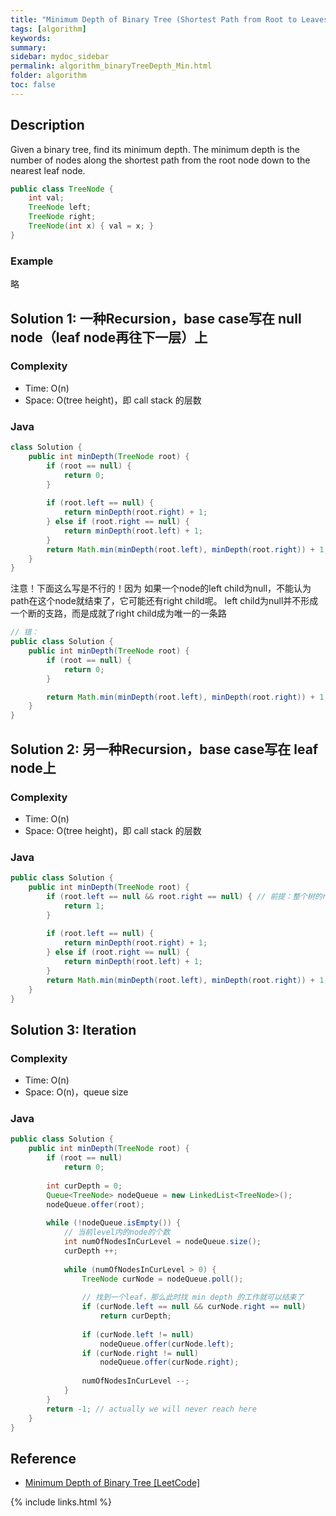 ```yaml
---
title: "Minimum Depth of Binary Tree (Shortest Path from Root to Leaves)"
tags: [algorithm]
keywords:
summary:
sidebar: mydoc_sidebar
permalink: algorithm_binaryTreeDepth_Min.html
folder: algorithm
toc: false
---
```


## Description
Given a binary tree, find its minimum depth.
The minimum depth is the number of nodes along the shortest path from the root node down to the nearest leaf node.
```java
public class TreeNode {
    int val;
    TreeNode left;
    TreeNode right;
    TreeNode(int x) { val = x; }
}
```

### Example
略

## Solution 1: 一种Recursion，base case写在 null node（leaf node再往下一层）上

### Complexity
* Time: O(n)
* Space: O(tree height)，即 call stack 的层数

### Java
```java
class Solution {
    public int minDepth(TreeNode root) {
        if (root == null) {
            return 0;
        }
        
        if (root.left == null) {
            return minDepth(root.right) + 1;
        } else if (root.right == null) {
            return minDepth(root.left) + 1;
        }
        return Math.min(minDepth(root.left), minDepth(root.right)) + 1;
    }
}
```
注意！下面这么写是不行的！因为 如果一个node的left child为null，不能认为path在这个node就结束了，它可能还有right child呢。
left child为null并不形成一个断的支路，而是成就了right child成为唯一的一条路
```java
// 错：
public class Solution {
    public int minDepth(TreeNode root) {
        if (root == null) {
            return 0;
        }

        return Math.min(minDepth(root.left), minDepth(root.right)) + 1;
    }
}
```

## Solution 2: 另一种Recursion，base case写在 leaf node上

### Complexity
* Time: O(n)
* Space: O(tree height)，即 call stack 的层数

### Java
```java
public class Solution {
    public int minDepth(TreeNode root) {
        if (root.left == null && root.right == null) { // 前提：整个树的root不是null
            return 1;
        }
        
        if (root.left == null) {
            return minDepth(root.right) + 1;
        } else if (root.right == null) {
            return minDepth(root.left) + 1;
        }
        return Math.min(minDepth(root.left), minDepth(root.right)) + 1;
    }
}
```

## Solution 3: Iteration

### Complexity
* Time: O(n)
* Space: O(n)，queue size

### Java
```java
public class Solution {
    public int minDepth(TreeNode root) {
        if (root == null)
            return 0;
        
        int curDepth = 0;
        Queue<TreeNode> nodeQueue = new LinkedList<TreeNode>();
        nodeQueue.offer(root);
        
        while (!nodeQueue.isEmpty()) {
            // 当前level内的node的个数
            int numOfNodesInCurLevel = nodeQueue.size();
            curDepth ++;
            
            while (numOfNodesInCurLevel > 0) {
                TreeNode curNode = nodeQueue.poll();
                
                // 找到一个leaf，那么此时找 min depth 的工作就可以结束了
                if (curNode.left == null && curNode.right == null)
                    return curDepth;
                
                if (curNode.left != null)
                    nodeQueue.offer(curNode.left);
                if (curNode.right != null)
                    nodeQueue.offer(curNode.right);
                
                numOfNodesInCurLevel --;
            }
        }
        return -1; // actually we will never reach here
    }
}
```

## Reference
* [Minimum Depth of Binary Tree [LeetCode]](https://leetcode.com/problems/minimum-depth-of-binary-tree/description/)

{% include links.html %}
